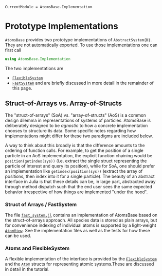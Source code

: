 ```@meta
CurrentModule = AtomsBase.Implementation
```

# Prototype Implementations 

`AtomsBase` provides two prototype implementations of `AbstractSystem{D}`. They are not automatically exported. To use those implementations one can first call 
```julia
using AtomsBase.Implementation
```

The two implementations are 
- [`FlexibleSystem`](@ref)
- [`FastSystem`](@ref)
and are briefly discussed in more detail in the remainder of this page. 

## Struct-of-Arrays vs. Array-of-Structs

The "struct-of-arrays" (SoA) vs. "array-of-structs" (AoS) is a common design
dilemma in representations of systems of particles. AtomsBase is deliberately
designed to be _agnostic_ to how a concrete implementation
chooses to structure its data. Some specific notes regarding how
implementations might differ for these two paradigms are included below.

A way to think about this broadly is that the difference amounts to the
ordering of function calls. For example, to get the position of a single
particle in an AoS implementation, the explicit function chaining would be
`position(getindex(sys))` (i.e. extract the single struct representing the
particle of interest and query its position), while for SoA, one should prefer
an implementation like `getindex(position(sys))` (extract the array of
positions, then index into it for a single particle). The beauty of an abstract
interface in Julia is that these details can be, in large part, abstracted away
through method dispatch such that the end user sees the same expected behavior
irrespective of how things are implemented "under the hood".

### Struct of Arrays / FastSystem

The file [`fast_system.jl`](https://github.com/JuliaMolSim/AtomsBase.jl/blob/master/src/implementation/fast_system.jl) contains an implementation of
AtomsBase based on the struct-of-arrays approach. All species data is stored
as plain arrays, but for convenience indexing of individual atoms is supported
by a light-weight [`AtomView`](@ref). See the implementation files
as well as the tests for how these can be used.

### Atoms and FlexibleSystem

A flexible implementation of the interface is provided by the
[`FlexibleSystem`](@ref) and the [`Atom`](@ref) structs
for representing atomic systems.These are discussed in detail in the tutorial. 
